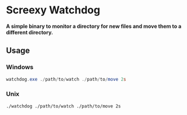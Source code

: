 # Screexy Watchdog

**A simple binary to monitor a directory for new files and move them to a different directory.**

## Usage

### Windows

```powershell
watchdog.exe ./path/to/watch ./path/to/move 2s
```

### Unix

```bash
./watchdog ./path/to/watch ./path/to/move 2s
```